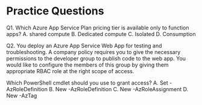# Practice Questions

Q1. Which Azure App Service Plan pricing tier is available only to function apps?
A. shared compute
B. Dedicated compute
C. Isolated
D. Consumption

Q2. You deploy an Azure App Service Web App for testing and troubleshooting. A company policy requires you to give the necessary permissions to the developer group to publish code to the web app. You would like to configure the members of this group by giving them appropriate RBAC role at the right scope of access.

Which PowerShell cmdlet should you use to grant access?
A. Set -AzRoleDefinition
B. New -AzRoleDefinition
C. New -AzRoleAssignment
D. New -AzTag
